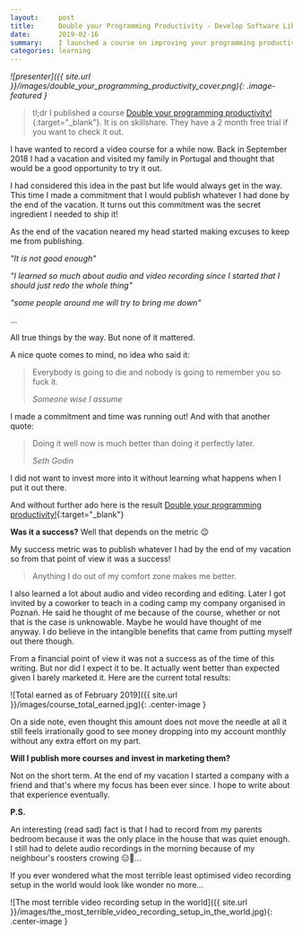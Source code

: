 ```yaml
---
layout:     post
title:      Double your Programming Productivity - Develop Software Like a Pro ✅
date:       2019-02-16
summary:    I launched a course on improving your programming productivity.
categories: learning
---
```


_![presenter]({{ site.url }}/images/double_your_programming_productivity_cover.png){: .image-featured }_

> tl;dr I published a course [Double your programming productivity!](https://skl.sh/2xG3E99){:target="_blank"}. It is on skillshare. They have a 2 month free trial if you want to check it out.

I have wanted to record a video course for a while now.
Back in September 2018 I had a vacation and visited my family in Portugal and thought that would be a good opportunity to try it out.

I had considered this idea in the past but life would always get in the way.
This time I made a commitment that I would publish whatever I had done by the end of the vacation.
It turns out this commitment was the secret ingredient I needed to ship it!

As the end of the vacation neared my head started making excuses to keep me from publishing.

_"It is not good enough"_

_"I learned so much about audio and video recording since I started that I should just redo the whole thing"_


_"some people around me will try to bring me down"_


...

All true things by the way. But none of it mattered.

A nice quote comes to mind, no idea who said it:


<blockquote>
  <p>
    Everybody is going to die and nobody is going to remember you so fuck it.
  </p>
  <footer><cite title="Someone wise I assume">Someone wise I assume</cite></footer>
</blockquote>

I made a commitment and time was running out! And with that another quote:

<blockquote>
  <p>
    Doing it well now is much better than doing it perfectly later.
  </p>
  <footer><cite title="Seth Godin">Seth Godin</cite></footer>
</blockquote>


I did not want to invest more into it without learning what happens when I put it out there.

And without further ado here is the result [Double your programming productivity!](https://skl.sh/2xG3E99){:target="_blank"}

__Was it a success?__ Well that depends on the metric 😉

My success metric was to publish whatever I had by the end of my vacation so from that point of view it was a success!

> Anything I do out of my comfort zone makes me better.

I also learned a lot about audio and video recording and editing. Later I got invited by a coworker to teach in a coding camp my company organised in Poznań. He said he thought of me because of the course, whether or not that is the case is unknowable. Maybe he would have thought of me anyway. I do believe in the intangible benefits that came from putting myself out there though.

From a financial point of view it was not a success as of the time of this writing. But nor did I expect it to be.
It actually went better than expected given I barely marketed it. Here are the current total results:

![Total earned as of February 2019]({{ site.url }}/images/course_total_earned.jpg){: .center-image }

On a side note, even thought this amount does not move the needle at all it still feels irrationally good to see money dropping into my account monthly without any extra effort on my part.

__Will I publish more courses and invest in marketing them?__

Not on the short term. At the end of my vacation I started a company with a friend and that's where my focus has been ever since. I hope to write about that experience eventually.

__P.S.__

An interesting (read sad) fact is that I had to record from my parents bedroom because it was the only place in the house that was quiet enough. I still had to delete audio recordings in the morning because of my neighbour's roosters crowing 😑🐓...

If you ever wondered what the most terrible least optimised video recording setup in the world would look like wonder no more...

![The most terrible video recording setup in the world]({{ site.url }}/images/the_most_terrible_video_recording_setup_in_the_world.jpg){: .center-image }

